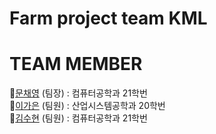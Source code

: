 # Farm project team KML

# TEAM MEMBER

🌟[문채영](https://github.com/bbabbi) (팀장) : 컴퓨터공학과 21학번  
🌟[이가은](https://github.com/gaeun5744) (팀원) : 산업시스템공학과 20학번  
🌟[김수현](https://github.com/gitsuhyun) (팀원) : 컴퓨터공학과 21학번
